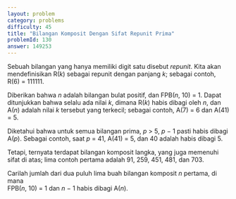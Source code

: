 ```yaml
---
layout: problem
category: problems
difficulty: 45
title: "Bilangan Komposit Dengan Sifat Repunit Prima"
problemId: 130
answer: 149253
---
```

Sebuah bilangan yang hanya memiliki digit satu disebut *repunit*. Kita akan mendefinisikan R(*k*) sebagai repunit dengan panjang *k*; sebagai contoh, R(6) = 111111.

Diberikan bahwa *n* adalah bilangan bulat positif, dan FPB(*n*, 10) = 1. Dapat ditunjukkan bahwa selalu ada nilai *k*, dimana R(*k*) habis dibagi oleh *n*, dan A(*n*) adalah nilai *k* tersebut yang terkecil; sebagai contoh, A(7) = 6 dan A(41) = 5.

Diketahui bahwa untuk semua bilangan prima, *p* > 5, *p* − 1 pasti habis dibagi A(*p*). Sebagai contoh, saat *p* = 41, A(41) = 5, dan 40 adalah habis dibagi 5.

Tetapi, ternyata terdapat bilangan komposit langka, yang juga memenuhi sifat di atas; lima contoh pertama adalah 91, 259, 451, 481, dan 703.

Carilah jumlah dari dua puluh lima buah bilangan komposit *n* pertama, di mana  
FPB(*n*, 10) = 1 dan *n* − 1 habis dibagi A(*n*).
